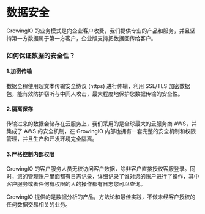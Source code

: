 # 数据安全

GrowingIO 的业务模式是向企业客户收费，我们提供专业的产品和服务，并且坚持第一方数据属于第一方客户，企业版支持把数据回传给客户。

### 如何保证数据的安全性？ <a id="ru-he-bao-zheng-shu-ju-de-an-quan-xing"></a>

#### 1.加密传输 <a id="1-jia-mi-chuan-shu"></a>

数据全程使用超文本传输安全协议 \(https\) 进行传输，利用 SSL/TLS 加密数据包，能有效防护窃听与中间人攻击，最大程度地保护您数据传输的安全性。

#### 2.隔离保存 <a id="2&#x9694;&#x79BB;&#x4FDD;&#x5B58;"></a>

传输过来的数据会储存在云服务上，我们采用的是全球最大的云服务商 AWS，并集成了 AWS 的安全机制，在 GrowingIO 内部也拥有一套完整的安全机制和权限管理，并且生产和开发环境完全隔离。

#### 3.严格控制内部权限 <a id="3&#x4E25;&#x683C;&#x63A7;&#x5236;&#x5185;&#x90E8;&#x6743;&#x9650;"></a>

GrowingIO 的客户服务人员无权访问客户数据，除非客户直接授权客服登录。同时，您的管理账户里面都有日志记录，详细记录了谁对您的账户进行了操作，其中客户服务或者任何有权限的人的操作都有日志您可以查询。

GrowingIO 提供的是数据分析的产品，方法论和最佳实践，不做未经客户授权的任何数据交易相关的业务。

